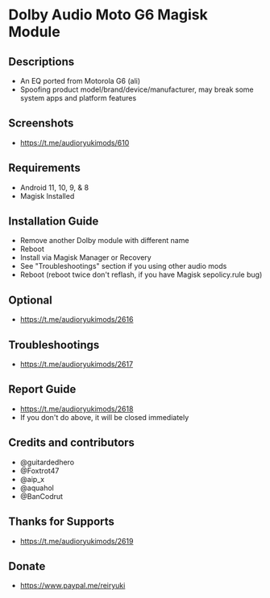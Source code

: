 # Dolby Audio Moto G6 Magisk Module

## Descriptions
- An EQ ported from Motorola G6 (ali)
- Spoofing product model/brand/device/manufacturer, may break some system apps and platform features

## Screenshots
- https://t.me/audioryukimods/610

## Requirements
- Android 11, 10, 9, & 8
- Magisk Installed

## Installation Guide
- Remove another Dolby module with different name
- Reboot
- Install via Magisk Manager or Recovery
- See "Troubleshootings" section if you using other audio mods
- Reboot (reboot twice don't reflash, if you have Magisk sepolicy.rule bug)

## Optional
- https://t.me/audioryukimods/2616

## Troubleshootings
- https://t.me/audioryukimods/2617

## Report Guide
- https://t.me/audioryukimods/2618
- If you don't do above, it will be closed immediately

## Credits and contributors
- @guitardedhero
- @Foxtrot47
- @aip_x
- @aquahol
- @BanCodrut

## Thanks for Supports
- https://t.me/audioryukimods/2619

## Donate
- https://www.paypal.me/reiryuki






